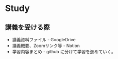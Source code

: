 

# Study

## 講義を受ける際
* 講義資料ファイル - GoogleDrive
* 講義概要、Zoomリンク等 - Notion
* 学習内容まとめ - github
に分けて学習を進めていく。
